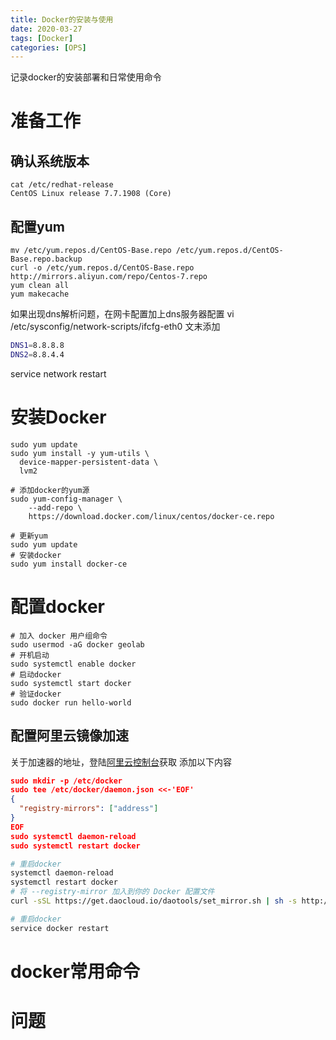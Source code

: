 ```yaml
---
title: Docker的安装与使用
date: 2020-03-27
tags: [Docker]
categories: [OPS]
---
```


记录docker的安装部署和日常使用命令
<!-- more -->  

# 准备工作
## 确认系统版本
```shell
cat /etc/redhat-release 
CentOS Linux release 7.7.1908 (Core)
```
## 配置yum
```shell
mv /etc/yum.repos.d/CentOS-Base.repo /etc/yum.repos.d/CentOS-Base.repo.backup
curl -o /etc/yum.repos.d/CentOS-Base.repo http://mirrors.aliyun.com/repo/Centos-7.repo
yum clean all
yum makecache
```
如果出现dns解析问题，在网卡配置加上dns服务器配置
vi /etc/sysconfig/network-scripts/ifcfg-eth0
文末添加
```bash
DNS1=8.8.8.8
DNS2=8.8.4.4
```
service network restart

# 安装Docker
```shell
sudo yum update
sudo yum install -y yum-utils \
  device-mapper-persistent-data \
  lvm2

# 添加docker的yum源
sudo yum-config-manager \
    --add-repo \
    https://download.docker.com/linux/centos/docker-ce.repo

# 更新yum
sudo yum update
# 安装docker
sudo yum install docker-ce

```

# 配置docker
```shell
# 加入 docker 用户组命令
sudo usermod -aG docker geolab
# 开机启动
sudo systemctl enable docker
# 启动docker
sudo systemctl start docker
# 验证docker
sudo docker run hello-world
```

## 配置阿里云镜像加速
关于加速器的地址，登陆[阿里云控制台](https://cr.console.aliyun.com/cn-hangzhou/instances/mirrors)获取
添加以下内容
```json
sudo mkdir -p /etc/docker
sudo tee /etc/docker/daemon.json <<-'EOF'
{
  "registry-mirrors": ["address"]
}
EOF
sudo systemctl daemon-reload
sudo systemctl restart docker
```

```bash
# 重启docker
systemctl daemon-reload
systemctl restart docker
# 将 --registry-mirror 加入到你的 Docker 配置文件
curl -sSL https://get.daocloud.io/daotools/set_mirror.sh | sh -s http://f1361db2.m.daocloud.io

# 重启docker
service docker restart
```

# docker常用命令

# 问题